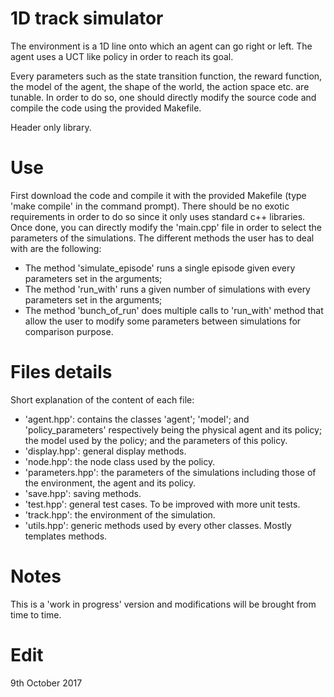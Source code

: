 # 1D track simulator

The environment is a 1D line onto which an agent can go right or left. The agent
uses a UCT like policy in order to reach its goal.

Every parameters such as the state transition function, the reward function,
the model of the agent, the shape of the world, the action space etc. are 
tunable. In order to do so, one should directly modify the source code and
compile the code using the provided Makefile.

Header only library.

# Use

First download the code and compile it with the provided Makefile (type 
'make compile' in the command prompt). There should be no exotic requirements in
order to do so since it only uses standard c++ libraries. Once done, you can 
directly modify the 'main.cpp' file in order to select the parameters of the 
simulations. The different methods the user has to deal with are the following:
- The method 'simulate_episode' runs a single episode given every parameters set
in the arguments;
- The method 'run_with' runs a given number of simulations with every parameters
set in the arguments;
- The method 'bunch_of_run' does multiple calls to 'run_with' method that allow
the user to modify some parameters between simulations for comparison purpose.

# Files details
Short explanation of the content of each file:
- 'agent.hpp': contains the classes 'agent'; 'model'; and 'policy_parameters'
respectively being the physical agent and its policy; the model used by the
policy; and the parameters of this policy.
- 'display.hpp': general display methods.
- 'node.hpp': the node class used by the policy.
- 'parameters.hpp': the parameters of the simulations including those of the
environment, the agent and its policy.
- 'save.hpp': saving methods.
- 'test.hpp': general test cases. To be improved with more unit tests.
- 'track.hpp': the environment of the simulation.
- 'utils.hpp': generic methods used by every other classes. Mostly templates
methods.

# Notes
This is a 'work in progress' version and modifications will be brought from time
to time.

# Edit
9th October 2017

